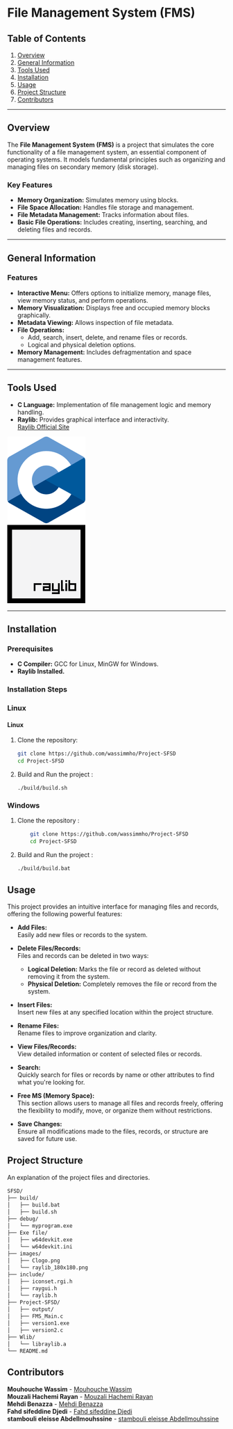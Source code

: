 # File Management System (FMS)

## Table of Contents

1. [Overview](#overview)
2. [General Information](#general-information)
3. [Tools Used](#tools-used)
4. [Installation](#installation)
5. [Usage](#usage)
6. [Project Structure](#project-structure)
7. [Contributors](#contributors)

---

## Overview
The **File Management System (FMS)** is a project that simulates the core functionality of a file management system, an essential component of operating systems. It models fundamental principles such as organizing and managing files on secondary memory (disk storage).

### Key Features
- **Memory Organization:** Simulates memory using blocks.
- **File Space Allocation:** Handles file storage and management.
- **File Metadata Management:** Tracks information about files.
- **Basic File Operations:** Includes creating, inserting, searching, and deleting files and records.

---

## General Information

### Features
- **Interactive Menu:** Offers options to initialize memory, manage files, view memory status, and perform operations.
- **Memory Visualization:** Displays free and occupied memory blocks graphically.
- **Metadata Viewing:** Allows inspection of file metadata.
- **File Operations:**
  - Add, search, insert, delete, and rename files or records.
  - Logical and physical deletion options.
- **Memory Management:** Includes defragmentation and space management features.

---

## Tools Used
- **C Language:** Implementation of file management logic and memory handling.
- **Raylib:** Provides graphical interface and interactivity.  
  [Raylib Official Site](https://www.raylib.com)

![C Language Logo](/images/Clogo.png)  
![Raylib Logo](/images/raylib_180x180.png)

---

## Installation

### Prerequisites
- **C Compiler:** GCC for Linux, MinGW for Windows.
- **Raylib Installed.**

### Installation Steps
### Linux

#### Linux
1. Clone the repository:
   ```bash
   git clone https://github.com/wassimmho/Project-SFSD
   cd Project-SFSD
    ```
2.  Build and Run the project :

        ./build/build.sh

### Windows

1.  Clone the repository :

    ```bash
        git clone https://github.com/wassimmho/Project-SFSD
        cd Project-SFSD
    ```

2.  Build and Run the project :

        ./build/build.bat

## Usage

This project provides an intuitive interface for managing files and records, offering the following powerful features:

- **Add Files:**  
  Easily add new files or records to the system.

- **Delete Files/Records:**  
  Files and records can be deleted in two ways:  
  - **Logical Deletion:** Marks the file or record as deleted without removing it from the system.  
  - **Physical Deletion:** Completely removes the file or record from the system.

- **Insert Files:**  
  Insert new files at any specified location within the project structure.

- **Rename Files:**  
  Rename files to improve organization and clarity.

- **View Files/Records:**  
  View detailed information or content of selected files or records.

- **Search:**  
  Quickly search for files or records by name or other attributes to find what you're looking for.

- **Free MS (Memory Space):**  
  This section allows users to manage all files and records freely, offering the flexibility to modify, move, or organize them without restrictions.

- **Save Changes:**  
  Ensure all modifications made to the files, records, or structure are saved for future use.


## Project Structure
An explanation of the project files and directories.

```plaintext
SFSD/
├── build/
│   ├── build.bat
│   ├── build.sh
├── debug/
│   └── myprogram.exe
├── Exe file/
│   ├── w64devkit.exe
│   └── w64devkit.ini
├── images/
│   ├── Clogo.png
│   └── raylib_180x180.png
├── include/
│   ├── iconset.rgi.h
│   ├── raygui.h
│   └── raylib.h
├── Project-SFSD/
│   ├── output/
│   ├── FMS_Main.c
│   ├── version1.exe
│   ├── version2.c
├── Wlib/
│   └── libraylib.a
└── README.md
```

## Contributors

**Mouhouche Wassim** - [Mouhouche Wassim](https://github.com/wassimmho)<br>
**Mouzali Hachemi Rayan** - [Mouzali Hachemi Rayan](https://github.com/rayan3230)<br>
**Mehdi Benazza** - [Mehdi Benazza](https://github.com/MehdiBenazza)<br>
**Fahd sifeddine Djedi** - [Fahd sifeddine Djedi](https://github.com/FahdDjedi)<br>
**stambouli eleisse Abdellmouhssine** - [stambouli eleisse Abdellmouhssine](https://github.com/stamboulieleisse)<br>
